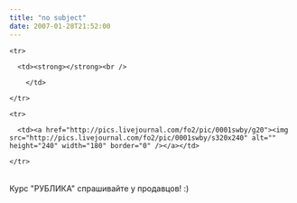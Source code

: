```yaml
---
title: "no subject"
date: 2007-01-28T21:52:00
---
```


<!-- Posted pictures -->

  <lj-raw>

  <table>

    <tr>

      <td><strong></strong><br />

		</td>

    </tr>

    <tr>

      <td><a href="http://pics.livejournal.com/fo2/pic/0001swby/g20"><img src="http://pics.livejournal.com/fo2/pic/0001swby/s320x240" alt="" height="240" width="180" border="0" /></a></td>

    </tr>

  </table>

  </lj-raw>

  <!-- End of Posted pictures -->

Курс "РУБЛИКА" спрашивайте у продавцов! :)
